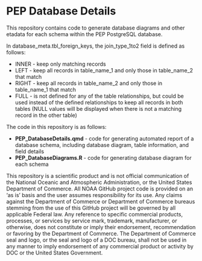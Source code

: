 # PEP Database Details

This repository contains code to generate database diagrams and other etadata for each schema within the PEP PostgreSQL database.

In database_meta.tbl_foreign_keys, the join_type_1to2 field is defined as follows:
  * INNER - keep only matching records
  * LEFT - keep all records in table_name_1 and only those in table_name_2 that match
  * RIGHT - keep all records in table_name_2 and only those in table_name_1 that match
  * FULL - is not defined for any of the table relationships, but could be used instead of the defined relationships to keep all records in both tables (NULL values will be displayed when there is not a matching record in the other table)
  
 The code in this repository is as follows:
 * **PEP_DatabaseDetails.qmd** - code for generating automated report of a database schema, including database diagram, table information, and field details
 * **PEP_DatabaseDiagrams.R** - code for generating database diagram for each schema

This repository is a scientific product and is not official communication of the National Oceanic and Atmospheric Administration, or the United States Department of Commerce. All NOAA GitHub project code is provided on an ‘as is’ basis and the user assumes responsibility for its use. Any claims against the Department of Commerce or Department of Commerce bureaus stemming from the use of this GitHub project will be governed by all applicable Federal law. Any reference to specific commercial products, processes, or services by service mark, trademark, manufacturer, or otherwise, does not constitute or imply their endorsement, recommendation or favoring by the Department of Commerce. The Department of Commerce seal and logo, or the seal and logo of a DOC bureau, shall not be used in any manner to imply endorsement of any commercial product or activity by DOC or the United States Government.
